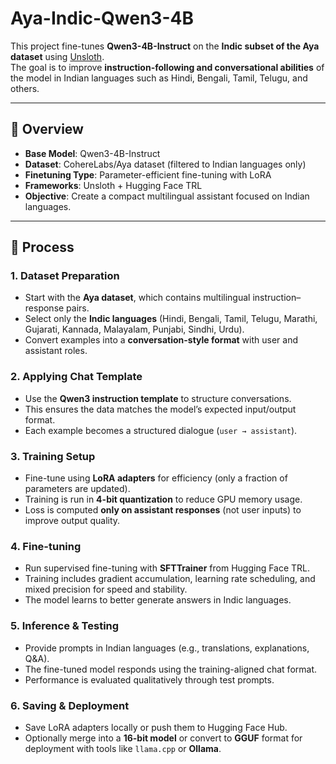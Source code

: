 # Aya-Indic-Qwen3-4B

This project fine-tunes **Qwen3-4B-Instruct** on the **Indic subset of the Aya dataset** using [Unsloth](https://github.com/unslothai/unsloth).  
The goal is to improve **instruction-following and conversational abilities** of the model in Indian languages such as Hindi, Bengali, Tamil, Telugu, and others.

---

## 📌 Overview

- **Base Model**: Qwen3-4B-Instruct  
- **Dataset**: CohereLabs/Aya dataset (filtered to Indian languages only)  
- **Finetuning Type**: Parameter-efficient fine-tuning with LoRA  
- **Frameworks**: Unsloth + Hugging Face TRL  
- **Objective**: Create a compact multilingual assistant focused on Indian languages.  

---

## 🔄 Process

### 1. Dataset Preparation
- Start with the **Aya dataset**, which contains multilingual instruction–response pairs.  
- Select only the **Indic languages** (Hindi, Bengali, Tamil, Telugu, Marathi, Gujarati, Kannada, Malayalam, Punjabi, Sindhi, Urdu).  
- Convert examples into a **conversation-style format** with user and assistant roles.

### 2. Applying Chat Template
- Use the **Qwen3 instruction template** to structure conversations.  
- This ensures the data matches the model’s expected input/output format.  
- Each example becomes a structured dialogue (`user → assistant`).

### 3. Training Setup
- Fine-tune using **LoRA adapters** for efficiency (only a fraction of parameters are updated).  
- Training is run in **4-bit quantization** to reduce GPU memory usage.  
- Loss is computed **only on assistant responses** (not user inputs) to improve output quality.

### 4. Fine-tuning
- Run supervised fine-tuning with **SFTTrainer** from Hugging Face TRL.  
- Training includes gradient accumulation, learning rate scheduling, and mixed precision for speed and stability.  
- The model learns to better generate answers in Indic languages.

### 5. Inference & Testing
- Provide prompts in Indian languages (e.g., translations, explanations, Q&A).  
- The fine-tuned model responds using the training-aligned chat format.  
- Performance is evaluated qualitatively through test prompts.

### 6. Saving & Deployment
- Save LoRA adapters locally or push them to Hugging Face Hub.  
- Optionally merge into a **16-bit model** or convert to **GGUF** format for deployment with tools like `llama.cpp` or **Ollama**.  
